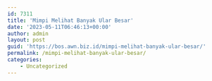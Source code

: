```yaml
---
id: 7311
title: 'Mimpi Melihat Banyak Ular Besar'
date: '2023-05-11T06:46:13+00:00'
author: admin
layout: post
guid: 'https://bos.awn.biz.id/mimpi-melihat-banyak-ular-besar/'
permalink: /mimpi-melihat-banyak-ular-besar/
categories:
    - Uncategorized
---
```


